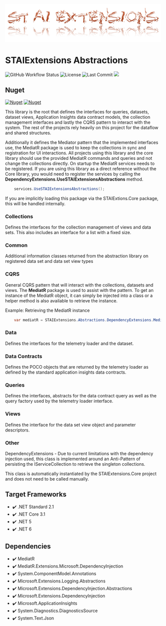 ﻿![Logo](https://github.com/TrevorMare/STAIExtensions/blob/15fe0579e00cfa9763671fc33816c7251e933a7b/src/STAIExtensions/Resources/logo_full.png?raw=true)

# STAIExtensions Abstractions

![GitHub Workflow Status](https://img.shields.io/github/workflow/status/TrevorMare/STAIExtensions/.NET?style=for-the-badge)
![License](https://img.shields.io/github/license/trevormare/staiextensions?style=for-the-badge)
![Last Commit](https://img.shields.io/github/last-commit/trevormare/staiextensions?style=for-the-badge)
<a href="https://trevormare.github.io/STAIExtensions/api/STAIExtensions.Core.html"><img src="https://img.shields.io/badge/Documentation-Help-informational?style=for-the-badge" /></a>

## Nuget
[![Nuget](https://img.shields.io/nuget/v/STAIExtensions.Abstractions?style=for-the-badge)](https://www.nuget.org/packages/STAIExtensions.Abstractions/)
[![Nuget](https://img.shields.io/nuget/dt/STAIExtensions.Abstractions?style=for-the-badge)](https://www.nuget.org/packages/STAIExtensions.Abstractions/)

This library is the root that defines the interfaces for queries, datasets, dataset views, Application Insights data contract models, the collection management interfaces 
and lastly the CQRS pattern to interact with the system. The rest of the projects rely heavily on this
project for the dataflow and shared structures.

Additionally it defines the Mediator pattern that the implemented interfaces use, the MediatR package 
is used to keep the collections in sync and registration for UI interactions. All projects
using this library and the core library should use the provided MediatR commands and queries and not change the collections
directly. On startup the MediatR services needs to be registered. If you are using this library as a direct reference without the Core library, you would need
to register the services by calling the **DependencyExtensions.UseSTAIExtensionsAbstractions** method.

```c# 
    services.UseSTAIExtensionsAbstractions();
```

If you are implicitly loading this package via the STAIExtions.Core package, this
will be handled internally.

### Collections
Defines the interfaces for the collection management of views and data sets. This also includes an interface for
a list with a fixed size.

### Common
Additional information classes returned from the abstraction library on registered data set and data set view types

### CQRS
General CQRS pattern that will interact with the collections, datasets and views. The **MediatR** package is used to assist with the pattern.
To get an instance of the MediatR object, it can simply be injected into a class or a helper method is also available to retrieve the instance.

Example: Retrieving the MediatR instance
```c#
    var mediatR = STAIExtensions.Abstractions.DependencyExtensions.Mediator;
```

### Data
Defines the interfaces for the telemetry loader and the dataset.

### Data Contracts
Defines the POCO objects that are returned by the telemetry loader as defined by the standard application insights data contracts. 

### Queries
Defines the interfaces, abstracts for the data contract query as well as the query factory used by the telemetry loader interface. 

### Views
Defines the interface for the data set view object and parameter descriptors.

### Other

DependencyExtensions - Due to current limitations with the dependency injection used, this class is implemented around an Anti-Pattern
of persisting the IServiceCollection to retrieve the singleton collections.

This class is automatically instantiated by the STAIExtensions.Core project and does not need to be called manually. 

## Target Frameworks

- :heavy_check_mark: .NET Standard 2.1
- :heavy_check_mark: .NET Core 3.1
- :heavy_check_mark: .NET 5
- :heavy_check_mark: .NET 6

## Dependencies

- :heavy_check_mark: MediatR
- :heavy_check_mark: MediatR.Extensions.Microsoft.DependencyInjection
- :heavy_check_mark: System.ComponentModel.Annotations
- :heavy_check_mark: Microsoft.Extensions.Logging.Abstractions
- :heavy_check_mark: Microsoft.Extensions.DependencyInjection.Abstractions
- :heavy_check_mark: Microsoft.Extensions.DependencyInjection
- :heavy_check_mark: Microsoft.ApplicationInsights
- :heavy_check_mark: System.Diagnostics.DiagnosticsSource
- :heavy_check_mark: System.Text.Json